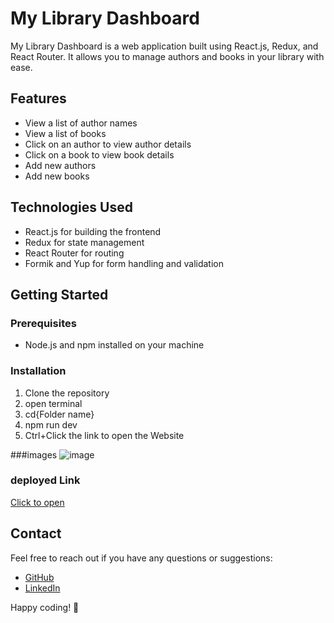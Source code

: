 # My Library Dashboard

My Library Dashboard is a web application built using React.js, Redux, and React Router. It allows you to manage authors and books in your library with ease.

## Features

- View a list of author names
- View a list of books
- Click on an author to view author details
- Click on a book to view book details
- Add new authors
- Add new books

## Technologies Used

- React.js for building the frontend
- Redux for state management
- React Router for routing
- Formik and Yup for form handling and validation


## Getting Started

### Prerequisites

- Node.js and npm installed on your machine

### Installation

1. Clone the repository
2. open terminal
3. cd{Folder name}
4. npm run dev
5. Ctrl+Click the link to open the Website


###images
![image](https://github.com/Suryaprakash-G26/Library-Dashboard/assets/141228691/e36f08cb-f042-44e4-ae84-bdeb26458ec8)


### deployed Link 
[Click to open](https://main--sunny-frangollo-80b42a.netlify.app)

## Contact

Feel free to reach out if you have any questions or suggestions:

- [GitHub](https://github.com/Suryaprakash-G26)
- [LinkedIn](https://www.linkedin.com/in/surya-prakash-6b2914191/)

Happy coding! 🚀

